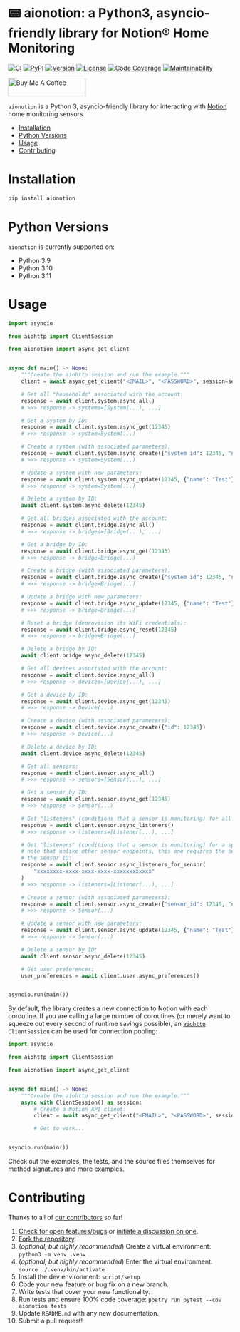 # 📟 aionotion: a Python3, asyncio-friendly library for Notion® Home Monitoring

[![CI][ci-badge]][ci]
[![PyPI][pypi-badge]][pypi]
[![Version][version-badge]][version]
[![License][license-badge]][license]
[![Code Coverage][codecov-badge]][codecov]
[![Maintainability][maintainability-badge]][maintainability]

<a href="https://www.buymeacoffee.com/bachya1208P" target="_blank"><img src="https://cdn.buymeacoffee.com/buttons/default-orange.png" alt="Buy Me A Coffee" height="41" width="174"></a>

`aionotion` is a Python 3, asyncio-friendly library for interacting with [Notion][notion]
home monitoring sensors.

- [Installation](#installation)
- [Python Versions](#python-versions)
- [Usage](#usage)
- [Contributing](#contributing)

# Installation

```bash
pip install aionotion
```

# Python Versions

`aionotion` is currently supported on:

- Python 3.9
- Python 3.10
- Python 3.11

# Usage

```python
import asyncio

from aiohttp import ClientSession

from aionotion import async_get_client


async def main() -> None:
    """Create the aiohttp session and run the example."""
    client = await async_get_client("<EMAIL>", "<PASSWORD>", session=session)

    # Get all "households" associated with the account:
    response = await client.system.async_all()
    # >>> response -> systems=[System(...), ...]

    # Get a system by ID:
    response = await client.system.async_get(12345)
    # >>> response -> system=System(...)

    # Create a system (with associated parameters):
    response = await client.system.async_create({"system_id": 12345, "name": "Test"})
    # >>> response -> system=System(...)

    # Update a system with new parameters:
    response = await client.system.async_update(12345, {"name": "Test"})
    # >>> response -> system=System(...)

    # Delete a system by ID:
    await client.system.async_delete(12345)

    # Get all bridges associated with the account:
    response = await client.bridge.async_all()
    # >>> response -> bridges=[Bridge(...), ...]

    # Get a bridge by ID:
    response = await client.bridge.async_get(12345)
    # >>> response -> bridge=Bridge(...)

    # Create a bridge (with associated parameters):
    response = await client.bridge.async_create({"system_id": 12345, "name": "Test"})
    # >>> response -> bridge=Bridge(...)

    # Update a bridge with new parameters:
    response = await client.bridge.async_update(12345, {"name": "Test"})
    # >>> response -> bridge=Bridge(...)

    # Reset a bridge (deprovision its WiFi credentials):
    response = await client.bridge.async_reset(12345)
    # >>> response -> bridge=Bridge(...)

    # Delete a bridge by ID:
    await client.bridge.async_delete(12345)

    # Get all devices associated with the account:
    response = await client.device.async_all()
    # >>> response -> devices=[Device(...), ...]

    # Get a device by ID:
    response = await client.device.async_get(12345)
    # >>> response -> Device(...)

    # Create a device (with associated parameters):
    response = await client.device.async_create({"id": 12345})
    # >>> response -> Device(...)

    # Delete a device by ID:
    await client.device.async_delete(12345)

    # Get all sensors:
    response = await client.sensor.async_all()
    # >>> response -> sensors=[Sensor(...), ...]

    # Get a sensor by ID:
    response = await client.sensor.async_get(12345)
    # >>> response -> Sensor(...)

    # Get "listeners" (conditions that a sensor is monitoring) for all sensors:
    response = await client.sensor.async_listeners()
    # >>> response -> listeners=[Listener(...), ...]

    # Get "listeners" (conditions that a sensor is monitoring) for a specific sensor;
    # note that unlike other sensor endpoints, this one requires the sensor UUID, *not*
    # the sensor ID:
    response = await client.sensor.async_listeners_for_sensor(
        "xxxxxxxx-xxxx-xxxx-xxxx-xxxxxxxxxxxx"
    )
    # >>> response -> listeners=[Listener(...), ...]

    # Create a sensor (with associated parameters):
    response = await client.sensor.async_create({"sensor_id": 12345, "name": "Test"})
    # >>> response -> Sensor(...)

    # Update a sensor with new parameters:
    response = await client.sensor.async_update(12345, {"name": "Test"})
    # >>> response -> Sensor(...)

    # Delete a sensor by ID:
    await client.sensor.async_delete(12345)

    # Get user preferences:
    user_preferences = await client.user.async_preferences()


asyncio.run(main())
```

By default, the library creates a new connection to Notion with each coroutine. If you
are calling a large number of coroutines (or merely want to squeeze out every second of
runtime savings possible), an [`aiohttp`][aiohttp] `ClientSession` can be used for
connection pooling:

```python
import asyncio

from aiohttp import ClientSession

from aionotion import async_get_client


async def main() -> None:
    """Create the aiohttp session and run the example."""
    async with ClientSession() as session:
        # Create a Notion API client:
        client = await async_get_client("<EMAIL>", "<PASSWORD>", session=session)

        # Get to work...


asyncio.run(main())
```

Check out the examples, the tests, and the source files themselves for method
signatures and more examples.

# Contributing

Thanks to all of [our contributors][contributors] so far!

1. [Check for open features/bugs][issues] or [initiate a discussion on one][new-issue].
2. [Fork the repository][fork].
3. (_optional, but highly recommended_) Create a virtual environment: `python3 -m venv .venv`
4. (_optional, but highly recommended_) Enter the virtual environment: `source ./.venv/bin/activate`
5. Install the dev environment: `script/setup`
6. Code your new feature or bug fix on a new branch.
7. Write tests that cover your new functionality.
8. Run tests and ensure 100% code coverage: `poetry run pytest --cov aionotion tests`
9. Update `README.md` with any new documentation.
10. Submit a pull request!

[aiohttp]: https://github.com/aio-libs/aiohttp
[ci-badge]: https://github.com/bachya/aionotion/workflows/CI/badge.svg
[ci]: https://github.com/bachya/aionotion/actions
[codecov-badge]: https://codecov.io/gh/bachya/aionotion/branch/dev/graph/badge.svg
[codecov]: https://codecov.io/gh/bachya/aionotion
[contributors]: https://github.com/bachya/aionotion/graphs/contributors
[fork]: https://github.com/bachya/aionotion/fork
[issues]: https://github.com/bachya/aionotion/issues
[license-badge]: https://img.shields.io/pypi/l/aionotion.svg
[license]: https://github.com/bachya/aionotion/blob/main/LICENSE
[maintainability-badge]: https://api.codeclimate.com/v1/badges/bd79edca07c8e4529cba/maintainability
[maintainability]: https://codeclimate.com/github/bachya/aionotion/maintainability
[new-issue]: https://github.com/bachya/aionotion/issues/new
[notion]: https://getnotion.com
[pypi-badge]: https://img.shields.io/pypi/v/aionotion.svg
[pypi]: https://pypi.python.org/pypi/aionotion
[version-badge]: https://img.shields.io/pypi/pyversions/aionotion.svg
[version]: https://pypi.python.org/pypi/aionotion
